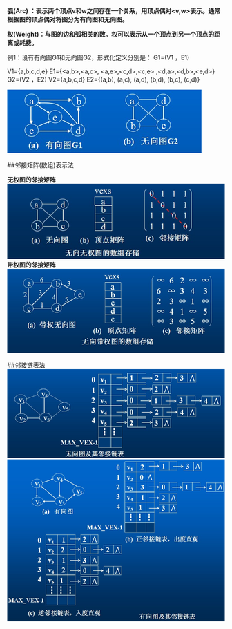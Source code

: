 
**弧(Arc) ：表示两个顶点v和w之间存在一个关系，用顶点偶对<v,w>表示。通常根据图的顶点偶对将图分为有向图和无向图。**

**权(Weight)：与图的边和弧相关的数。权可以表示从一个顶点到另一个顶点的距离或耗费。**


例1：设有有向图G1和无向图G2，形式化定义分别是： G1=(V1 ，E1)

V1={a,b,c,d,e}
E1={<a,b>,<a,c>, <a,e>,<c,d>,<c,e> ,<d,a>,<d,b>,<e,d>}
G2=(V2 ，E2)
V2={a,b,c,d}
E2={(a,b), (a,c), (a,d), (b,d), (b,c), (c,d)}

![img](./img/vertex1.jpg)


##邻接矩阵(数组)表示法

**无权图的邻接矩阵**
![img](./img/vertex2.jpg)
**带权图的邻接矩阵**
![img](./img/vertex3.jpg)

##邻接链表法
![img](./img/vertex4.jpg)
![img](./img/vertex5.jpg)
